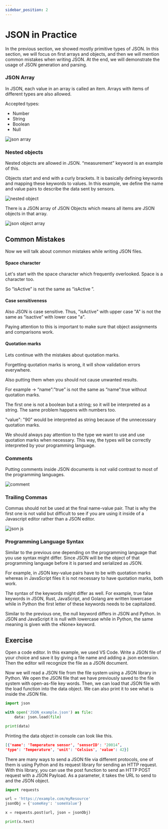 ```yaml
---
sidebar_position: 2
---
```


# JSON in Practice

In the previous section, we showed mostly primitive types of JSON. In this section, we will focus on first arrays and objects, and then we will mention common mistakes when writing JSON. At the end, we will demonstrate the usage of JSON generation and parsing.

### JSON Array

In JSON, each value in an array is called an item.
Arrays with items of different types are also allowed.

Accepted types:

- Number
- String
- Boolean
- Null

![json array](/img/4-JSON-In-Practice/json-array.png)

### Nested objects

Nested objects are allowed in JSON. “measurement” keyword is an example of this.

Objects start and end with a curly brackets. It is basically defining keywords and mapping these keywords to values.
In this example, we define the name and value pairs to describe the data sent by sensors.

![nested object](/img/4-JSON-In-Practice/nested-object.png)

There is a JSON array of JSON Objects which means all items are JSON objects in that array.

![json object array](/img/4-JSON-In-Practice/json-object-array.png)

## Common Mistakes

Now we will talk about common mistakes while writing JSON files.

#### Space character

Let's start with the space character which frequently overlooked.
Space is a character too.

So “isActive” is not the same as “isActive ”.

#### Case sensitiveness

Also JSON is case sensitive. Thus, "isActive" with upper case "A" is not the same as “isactive” with lower case "a".

Paying attention to this is important to make sure that object assignments and comparisons work.

#### Quotation marks

Lets continue with the mistakes about quotation marks.

Forgetting quotation marks is wrong, it will show validation errors everywhere.

Also putting them when you should not cause unwanted results.

For example → “name”:”true” is not the same as “name”:true without quotation marks.

The first one is not a boolean but a string; so it will be interpreted as a string. The same problem happens with numbers too.

"value": "90" would be interpreted as string because of the unnecessary quotation marks.

We should always pay attention to the type we want to use and use quotation marks when necessary.
This way, the types will be correctly interpreted by your programming language.

### Comments

Putting comments inside JSON documents is not valid contrast to most of the programming languages.

![comment](/img/4-JSON-In-Practice/comment.png)

### Trailing Commas

Commas should not be used at the final name-value pair.
That is why the first one is not valid but difficult to see if you are using it inside of a Javascript editor rather than a JSON editor.

![json js](/img/4-JSON-In-Practice/json-js.png)

### Programming Language Syntax

Similar to the previous one depending on the programming language that you use syntax might differ. Since JSON will be the object of that programming language before it is parsed and serialized as JSON.

For example, in JSON key-value pairs have to be with quotation marks whereas in JavaScript files it is not necessary to have quotation marks, both work.

The syntax of the keywords might differ as well. For example, true false keywords in JSON, Rust, JavaScript, and Golang are written lowercase while in Python the first letter of these keywords needs to be capitalized.

Similar to the previous one, the null keyword differs in JSON and Python. In JSON and JavaScript it is null with lowercase while in Python, the same meaning is given with the «None» keyword.

## Exercise

Open a code editor. In this example, we used VS Code. Write a JSON file of your choice and save it by giving a file name and adding a .json extension. Then the editor will recognize the file as a JSON document.

Now we will read a JSON file from the file system using a JSON library in Python. We open the JSON file that we have previously saved to the file system with open-as-file key words. Then, we can load that JSON file with the load function into the data object. We can also print it to see what is inside the JSON file.

```py
import json

with open('JSON_example.json') as file:
    data: json.load(file)

print(data)
```

Printing the data object in console can look like this.

```json
[{'name': 'Temperature sensor', ‘sensorID': '20014’,
'type': 'Temperature', 'unit': 'Celsius', 'value': 42}]
```

There are many ways to send a JSON file via different protocols, one of them is using Python and its request library for sending an HTTP request. With this library, you can use the post function to send an HTTP POST request with a JSON Payload. As a parameter, it takes the URL to send to and the JSON object.

```py
import requests

url = 'https://example.com/myResource'
jsonObj = {'someKey': 'someValue'}

x = requests.post(url, json = jsonObj)

print(x.text)
```
